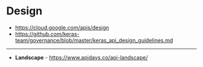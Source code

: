 # Design 
* https://cloud.google.com/apis/design
* https://github.com/keras-team/governance/blob/master/keras_api_design_guidelines.md

---

* **Landscape** - https://www.apidays.co/api-landscape/
